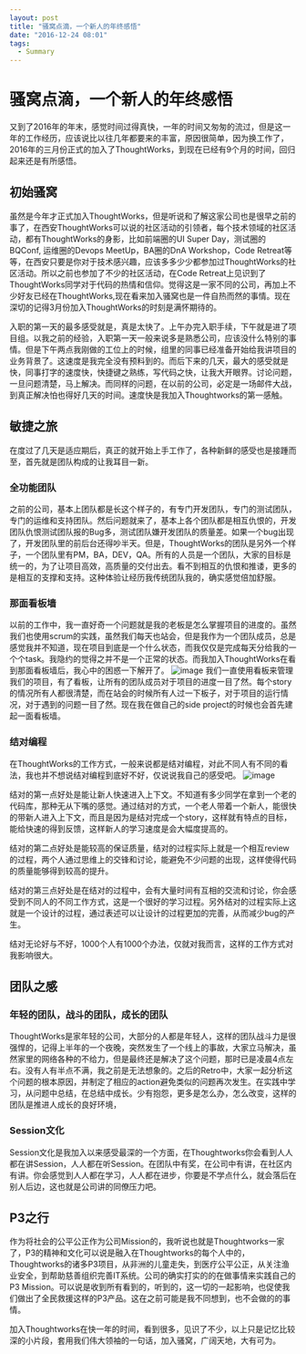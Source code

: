 ```yaml
---
layout: post
title: "骚窝点滴，一个新人的年终感悟"
date: "2016-12-24 08:01"
tags:
  - Summary
---
```

# 骚窝点滴，一个新人的年终感悟

又到了2016年的年末，感觉时间过得真快，一年的时间又匆匆的流过，但是这一年的工作经历，应该说比以往几年都要来的丰富，原因很简单，因为换工作了，2016年的三月份正式的加入了ThoughtWorks，到现在已经有9个月的时间，回归起来还是有所感悟。

## 初始骚窝
虽然是今年才正式加入ThoughtWorks，但是听说和了解这家公司也是很早之前的事了，在西安ThoughtWorks可以说的社区活动的引领者，每个技术领域的社区活动，都有ThoughtWorks的身影，比如前端圈的UI Super Day，测试圈的BQConf, 运维圈的Devops MeetUp，BA圈的DnA Workshop，Code Retreat等等，在西安只要是你对于技术感兴趣，应该多多少少都参加过ThoughtWorks的社区活动。所以之前也参加了不少的社区活动，在Code Retreat上见识到了ThoughtWorks同学对于代码的热情和信仰。觉得这是一家不同的公司，再加上不少好友已经在ThoughtWorks,现在看来加入骚窝也是一件自热而然的事情。现在深切的记得3月份加入ThoughtWorks的时刻是满怀期待的。

入职的第一天的最多感受就是，真是太快了。上午办完入职手续，下午就是进了项目组。以我之前的经验，入职第一天一般来说多是熟悉公司，应该没什么特别的事情。但是下午两点我刚做的工位上的时候，组里的同事已经准备开始给我讲项目的业务背景了。这速度是我完全没有预料到的。而后下来的几天，最大的感受就是快，同事打字的速度快，快捷键之熟练，写代码之快，让我大开眼界。讨论问题，一旦问题清楚，马上解决。而同样的问题，在以前的公司，必定是一场邮件大战，到真正解决怕也得好几天的时间。速度快是我加入Thoughtworks的第一感触。

## 敏捷之旅
在度过了几天是适应期后，真正的就开始上手工作了，各种新鲜的感受也是接踵而至，首先就是团队构成的让我耳目一新。

### 全功能团队 
之前的公司，基本上团队都是长这个样子的，有专门开发团队，专门的测试团队，专门的运维和支持团队。然后问题就来了，基本上各个团队都是相互仇恨的，开发团队仇恨测试团队报的Bug多，测试团队嫌开发团队的质量差。如果一个bug出现了，开发团队里的前后台还得吵半天。但是，ThoughtWorks的团队是另外一个样子，一个团队里有PM，BA，DEV，QA。所有的人员是一个团队，大家的目标是统一的，为了让项目高效，高质量的交付出去。看不到相互的仇恨和推诿，更多的是相互的支撑和支持。这种体验让经历我传统团队我的，确实感觉倍加舒服。

### 那面看板墙
以前的工作中，我一直好奇一个问题就是我的老板是怎么掌握项目的进度的。虽然我们也使用scrum的实践，虽然我们每天也站会，但是我作为一个团队成员，总是感觉我并不知道，现在项目到底是一个什么状态，而我仅仅是完成每天分给我的一个个task。我隐约的觉得之并不是一个正常的状态。而我加入ThoughtWorks在看到那面看板墙后，我心中的困惑一下解开了。
![image]({{url}}/resources/img/kanban.png)
我们一直使用看板来管理我们的项目，有了看板，让所有的团队成员对于项目的进度一目了然。每个story的情况所有人都很清楚，而在站会的时候所有人过一下板子，对于项目的运行情况，对于遇到的问题一目了然。现在我在做自己的side project的时候也会首先建起一面看板墙。

### 结对编程
在ThoughtWorks的工作方式，一般来说都是结对编程，对此不同人有不同的看法，我也并不想说结对编程到底好不好，仅说说我自己的感受吧。
![image]({{url}}/resources/img/pairprogram.jpg)

结对的第一点好处是能让新人快速进入上下文。不知道有多少同学在拿到一个老的代码库，那种无从下嘴的感觉。通过结对的方式，一个老人带着一个新人，能很快的带新人进入上下文，而且是因为是结对完成一个story，这样就有特点的目标，能给快速的得到反馈，这样新人的学习速度是会大幅度提高的。

结对的第二点好处是能较高的保证质量，结对的过程实际上就是一个相互review的过程，两个人通过思维上的交锋和讨论，能避免不少问题的出现，这样使得代码的质量能够得到较高的提升。

结对的第三点好处是在结对的过程中，会有大量时间有互相的交流和讨论，你会感受到不同人的不同工作方式，这是一个很好的学习过程。另外结对的过程实际上这就是一个设计的过程，通过表述可以让设计的过程更加的完善，从而减少bug的产生。

结对无论好与不好，1000个人有1000个办法，仅就对我而言，这样的工作方式对我影响很大。


## 团队之感

### 年轻的团队，战斗的团队，成长的团队
ThoughtWorks是家年轻的公司，大部分的人都是年轻人，这样的团队战斗力是很强悍的，记得上半年的一个夜晚，突然发生了一个线上的事故，大家立马解决，虽然家里的网络各种的不给力，但是最终还是解决了这个问题，那时已是凌晨4点左右。没有人有半点不满，我之前是无法想象的。之后的Retro中，大家一起分析这个问题的根本原因，并制定了相应的action避免类似的问题再次发生。在实践中学习，从问题中总结，在总结中成长。少有抱怨，更多是怎么办，怎么改变，这样的团队是推进人成长的良好环境，

### Session文化
Session文化是我加入以来感受最深的一个方面，在Thoughtworks你会看到人人都在讲Session，人人都在听Session。在团队中有奖，在公司中有讲，在社区内有讲。你会感觉到人人都在学习，人人都在进步，你要是不学点什么，就会落后在别人后边，这也就是公司讲的同僚压力吧。


## P3之行
作为将社会的公平公正作为公司Mission的，我听说也就是Thoughtworks一家了，P3的精神和文化可以说是融入在Thoughtworks的每个人中的，Thoughtworks的诸多P3项目，从非洲的儿童走失，到医疗公平公正，从关注渔业安全，到帮助慈善组织完善IT系统。公司的确实打实的的在做事情来实践自己的P3 Mission。可以说是收到所有看到的，听到的，这一切的一起影响，也促使我们做出了全民救援这样的P3产品。这在之前可能是我不同想到，也不会做的的事情。

加入Thoughtworks在快一年的时间，看到很多，见识了不少，以上只是记忆比较深的小片段，套用我们伟大领袖的一句话，加入骚窝，广阔天地，大有可为。
 







